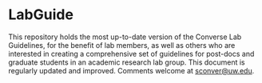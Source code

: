 # LabGuide
This repository holds the most up-to-date version of the Converse Lab Guidelines, for the benefit of lab members, as well as others who are interested in creating a comprehensive set of guidelines for post-docs and graduate students in an academic research lab group. This document is regularly updated and improved. Comments welcome at sconver@uw.edu.  
